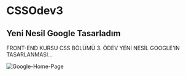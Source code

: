 # CSSOdev3
## Yeni Nesil Google Tasarladım
FRONT-END KURSU CSS BÖLÜMÜ 3. ÖDEV YENİ NESİL GOOGLE'IN TASARLANMASI...

![Google-Home-Page](https://user-images.githubusercontent.com/59180837/181646982-21115ba7-53b1-4ec2-b907-6ce8631b4473.JPG)
